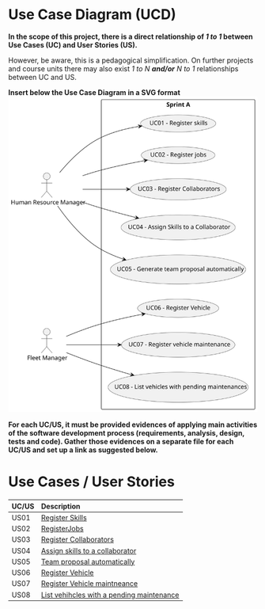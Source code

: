 # Use Case Diagram (UCD)

**In the scope of this project, there is a direct relationship of _1 to 1_ between Use Cases (UC) and User Stories (US).**

However, be aware, this is a pedagogical simplification. On further projects and course units there may also exist _1 to N **and/or** N to 1_ relationships between UC and US.

**Insert below the Use Case Diagram in a SVG format**
![Use Case Diagram](svg/use-case-diagram.svg)


**For each UC/US, it must be provided evidences of applying main activities of the software development process (requirements, analysis, design, tests and code). Gather those evidences on a separate file for each UC/US and set up a link as suggested below.**

# Use Cases / User Stories

| UC/US | Description                                                         |                   
|:------|:--------------------------------------------------------------------|
| US01  | [Register Skills](docs/sprintA/us001/US001.md)                      |
| US02  | [RegisterJobs](docs/sprintA/us002/Readme.md)                        |
| US03  | [Register Collaborators](docs/sprintA/us002/Readme.md)                     |
| US04  | [Assign skills to a collaborator](../../us006/Readme.md)            |
| US05  | [Team proposal automatically](../../us006/Readme.md)                |
| US06  | [Register Vehicle](../../us006/Readme.md)                           |
| US07  | [Register Vehicle maintneance](../../us006/Readme.md)               |
| US08  | [List vehihcles with a pending maintenance ](../../us006/Readme.md) |

